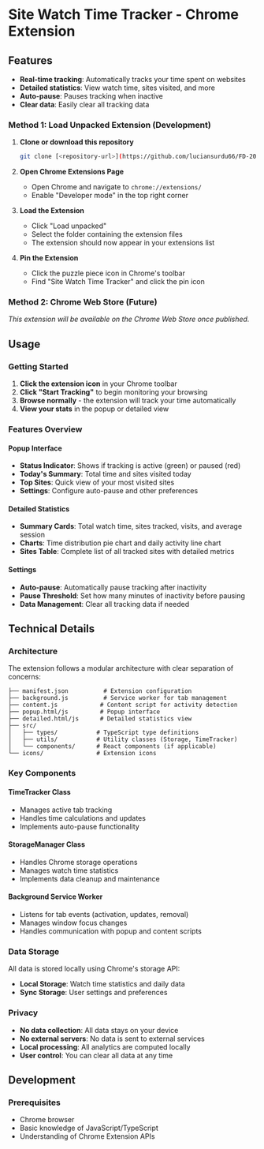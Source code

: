 # Site Watch Time Tracker - Chrome Extension

## Features

- **Real-time tracking**: Automatically tracks your time spent on websites
- **Detailed statistics**: View watch time, sites visited, and more
- **Auto-pause**: Pauses tracking when inactive
- **Clear data**: Easily clear all tracking data

### Method 1: Load Unpacked Extension (Development)

1. **Clone or download this repository**
   ```bash
   git clone [<repository-url>](https://github.com/luciansurdu66/FD-2025/)
   ```

2. **Open Chrome Extensions Page**
   - Open Chrome and navigate to `chrome://extensions/`
   - Enable "Developer mode" in the top right corner

3. **Load the Extension**
   - Click "Load unpacked"
   - Select the folder containing the extension files
   - The extension should now appear in your extensions list

4. **Pin the Extension**
   - Click the puzzle piece icon in Chrome's toolbar
   - Find "Site Watch Time Tracker" and click the pin icon

### Method 2: Chrome Web Store (Future)
*This extension will be available on the Chrome Web Store once published.*

## Usage

### Getting Started

1. **Click the extension icon** in your Chrome toolbar
2. **Click "Start Tracking"** to begin monitoring your browsing
3. **Browse normally** - the extension will track your time automatically
4. **View your stats** in the popup or detailed view

### Features Overview

#### Popup Interface
- **Status Indicator**: Shows if tracking is active (green) or paused (red)
- **Today's Summary**: Total time and sites visited today
- **Top Sites**: Quick view of your most visited sites
- **Settings**: Configure auto-pause and other preferences

#### Detailed Statistics
- **Summary Cards**: Total watch time, sites tracked, visits, and average session
- **Charts**: Time distribution pie chart and daily activity line chart
- **Sites Table**: Complete list of all tracked sites with detailed metrics

#### Settings
- **Auto-pause**: Automatically pause tracking after inactivity
- **Pause Threshold**: Set how many minutes of inactivity before pausing
- **Data Management**: Clear all tracking data if needed

## Technical Details

### Architecture

The extension follows a modular architecture with clear separation of concerns:

```
├── manifest.json          # Extension configuration
├── background.js          # Service worker for tab management
├── content.js            # Content script for activity detection
├── popup.html/js         # Popup interface
├── detailed.html/js      # Detailed statistics view
├── src/
│   ├── types/           # TypeScript type definitions
│   ├── utils/           # Utility classes (Storage, TimeTracker)
│   └── components/      # React components (if applicable)
└── icons/               # Extension icons
```

### Key Components

#### TimeTracker Class
- Manages active tab tracking
- Handles time calculations and updates
- Implements auto-pause functionality

#### StorageManager Class
- Handles Chrome storage operations
- Manages watch time statistics
- Implements data cleanup and maintenance

#### Background Service Worker
- Listens for tab events (activation, updates, removal)
- Manages window focus changes
- Handles communication with popup and content scripts

### Data Storage

All data is stored locally using Chrome's storage API:
- **Local Storage**: Watch time statistics and daily data
- **Sync Storage**: User settings and preferences

### Privacy

- **No data collection**: All data stays on your device
- **No external servers**: No data is sent to external services
- **Local processing**: All analytics are computed locally
- **User control**: You can clear all data at any time

## Development

### Prerequisites
- Chrome browser
- Basic knowledge of JavaScript/TypeScript
- Understanding of Chrome Extension APIs


